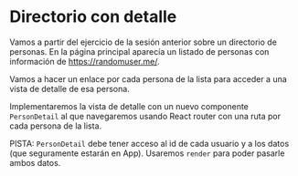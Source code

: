 # Directorio con detalle

Vamos a partir del ejercicio de la sesión anterior sobre un directorio de personas. En la página
principal aparecía un listado de personas con información de https://randomuser.me/.

Vamos a hacer un enlace por cada persona de la lista para acceder a una vista de detalle
de esa persona.

Implementaremos la vista de detalle con un nuevo componente `PersonDetail` al que
navegaremos usando React router con una ruta por cada persona de la lista.

PISTA: `PersonDetail` debe tener acceso al id de cada
usuario y a los datos (que seguramente estarán en App). Usaremos `render` para poder
pasarle ambos datos.
